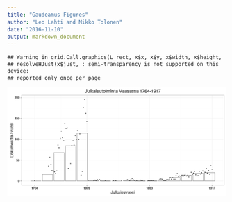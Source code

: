```yaml
---
title: "Gaudeamus Figures"
author: "Leo Lahti and Mikko Tolonen"
date: "2016-11-10"
output: markdown_document
---
```





```
## Warning in grid.Call.graphics(L_rect, x$x, x$y, x$width, x$height,
## resolveHJust(x$just, : semi-transparency is not supported on this device:
## reported only once per page
```

![plot of chunk Gaudeamus_Vaasa](figure/Gaudeamus_Vaasa-1.png)


